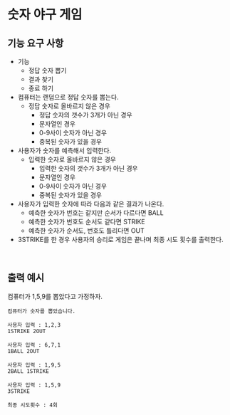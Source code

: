 # 숫자 야구 게임

## 기능 요구 사항

- 기능
  - 정답 숫자 뽑기
  - 결과 찾기
  - 종료 하기
- 컴퓨터는 랜덤으로 정답 숫자를 뽑는다.
  - 정답 숫자로 올바르지 않은 경우
    - 정답 숫자의 갯수가 3개가 아닌 경우
    - 문자열인 경우
    - 0-9사이 숫자가 아닌 경우
    - 중복된 숫자가 있을 경우
- 사용자가 숫자를 예측해서 입력한다.
  - 입력한 숫자로 올바르지 않은 경우
    - 입력한 숫자의 갯수가 3개가 아닌 경우
    - 문자열인 경우
    - 0-9사이 숫자가 아닌 경우
    - 중복된 숫자가 있을 경우
- 사용자가 입력한 숫자에 따라 다음과 같은 결과가 나온다.
  - 예측한 숫자가 번호는 같지만 순서가 다르다면 BALL
  - 예측한 숫자가 번호도 순서도 같다면 STRIKE
  - 예측한 숫자가 순서도, 번호도 틀리다면 OUT
- 3STRIKE를 한 경우 사용자의 승리로 게임은 끝나며 최종 시도 횟수를 출력한다.

</br >

## 출력 예시

컴퓨터가 1,5,9를 뽑았다고 가정하자.

```
컴퓨터가 숫자를 뽑았습니다.

사용자 입력 : 1,2,3
1STRIKE 2OUT

사용자 입력 : 6,7,1
1BALL 2OUT

사용자 입력 : 1,9,5
2BALL 1STRIKE

사용자 입력 : 1,5,9
3STRIKE

최종 시도횟수 : 4회
```